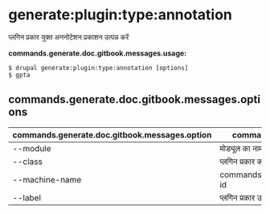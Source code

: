 # generate:plugin:type:annotation
प्लगिन प्रकार युक्त अननोटेशन प्रकाशन उत्पन्न करें

**commands.generate.doc.gitbook.messages.usage:**
```
$ drupal generate:plugin:type:annotation [options]
$ gpta  
```

## commands.generate.doc.gitbook.messages.options
commands.generate.doc.gitbook.messages.option | commands.generate.doc.gitbook.messages.details
-------|-------------
--module | मोड्यूल का नाम।
--class | प्लगिन प्रकार क्लास नाम
--machine-name | commands.generate.plugin.type.annotation.options.plugin-id
--label | प्लगिन प्रकार उप-शीर्षक
